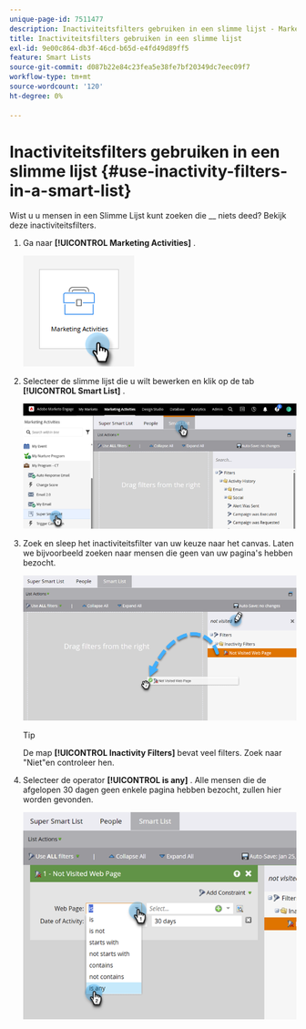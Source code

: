 ```yaml
---
unique-page-id: 7511477
description: Inactiviteitsfilters gebruiken in een slimme lijst - Marketo Docs - Productdocumentatie
title: Inactiviteitsfilters gebruiken in een slimme lijst
exl-id: 9e00c864-db3f-46cd-b65d-e4fd49d89ff5
feature: Smart Lists
source-git-commit: d087b22e84c23fea5e38fe7bf20349dc7eec09f7
workflow-type: tm+mt
source-wordcount: '120'
ht-degree: 0%

---
```


# Inactiviteitsfilters gebruiken in een slimme lijst {#use-inactivity-filters-in-a-smart-list}

Wist u u mensen in een Slimme Lijst kunt zoeken die __ niets deed? Bekijk deze inactiviteitsfilters.

1. Ga naar **[!UICONTROL Marketing Activities]** .

   ![](assets/use-inactivity-filters-in-a-smart-list-1.png)

1. Selecteer de slimme lijst die u wilt bewerken en klik op de tab **[!UICONTROL Smart List]** .

   ![](assets/use-inactivity-filters-in-a-smart-list-2.png)

1. Zoek en sleep het inactiviteitsfilter van uw keuze naar het canvas. Laten we bijvoorbeeld zoeken naar mensen die geen van uw pagina&#39;s hebben bezocht.

   ![](assets/use-inactivity-filters-in-a-smart-list-3.png)

   >[!TIP]
   >
   >De map **[!UICONTROL Inactivity Filters]** bevat veel filters. Zoek naar &quot;Niet&quot;en controleer hen.

1. Selecteer de operator **[!UICONTROL is any]** . Alle mensen die de afgelopen 30 dagen geen enkele pagina hebben bezocht, zullen hier worden gevonden.

   ![](assets/use-inactivity-filters-in-a-smart-list-4.png)
